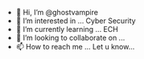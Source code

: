 - 👋 Hi, I’m @ghostvampire 
- 👀 I’m interested in ... Cyber Security
- 🌱 I’m currently learning ... ECH
- 💞️ I’m looking to collaborate on ... 
- 📫 How to reach me ... Let u know...

<!---
ghostvampire/ghostvampire is a ✨ special ✨ repository because its `README.md` (this file) appears on your GitHub profile.
You can click the Preview link to take a look at your changes.
--->
